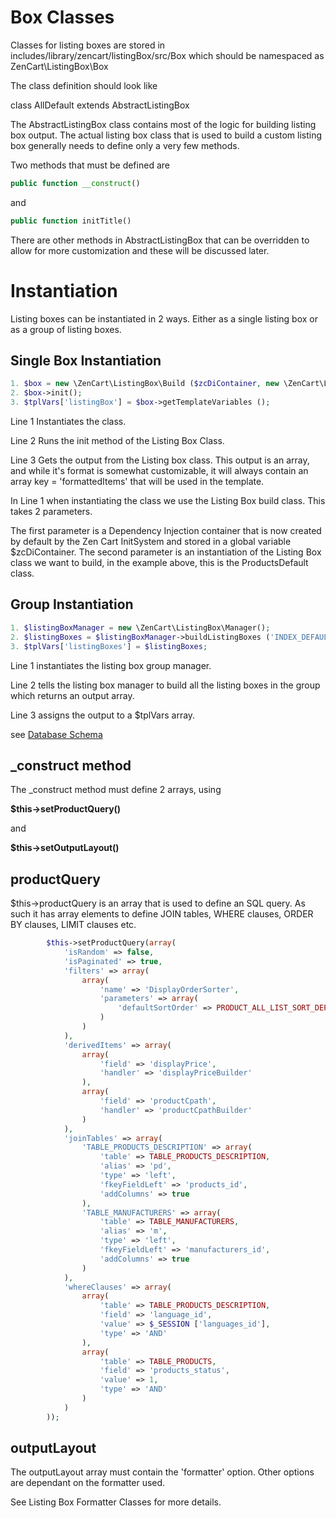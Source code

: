 # Box Classes

Classes for listing boxes are stored in includes/library/zencart/listingBox/src/Box which should be  namespaced as ZenCart\ListingBox\Box 

The class definition should look like

class AllDefault extends AbstractListingBox

The AbstractListingBox class contains most of the logic for building listing box output. The actual listing box class that is used to build a custom listing box generally needs to define only a very few methods.

Two methods that must be defined are

```php
public function __construct()
```
and

```php
public function initTitle()
```

There are other methods in AbstractListingBox that can be overridden to allow for more customization and these will be discussed later.

# Instantiation

Listing boxes can be instantiated in 2 ways. Either as a single listing box or as a group of listing boxes.

## Single Box Instantiation

```php
1. $box = new \ZenCart\ListingBox\Build ($zcDiContainer, new \ZenCart\ListingBox\Box\ProductsDefault());
2. $box->init();
3. $tplVars['listingBox'] = $box->getTemplateVariables ();
```

Line 1 Instantiates the class.

Line 2 Runs the init method of the Listing Box Class.

Line 3 Gets the output from the Listing box class. This output is an array, and while it's format is somewhat customizable, it will always contain an array key = 'formattedItems' that will be used in the template.

In Line 1 when instantiating the class we use the Listing Box build class. This takes 2 parameters.

The first parameter is a Dependency Injection container that is now created by default by the Zen Cart InitSystem and stored in a global variable $zcDiContainer.
The second parameter is an instantiation of the Listing Box class we want to build, in the example above, this is the ProductsDefault class.

## Group Instantiation


```php
1. $listingBoxManager = new \ZenCart\ListingBox\Manager();
2. $listingBoxes = $listingBoxManager->buildListingBoxes ('INDEX_DEFAULT', $zcDiContainer);
3. $tplVars['listingBoxes'] = $listingBoxes;
```
Line 1 instantiates the listing box group manager.

Line 2 tells the listing box manager to build all the listing boxes in the group which returns an output array.

Line 3 assigns the output to a $tplVars array.

see [Database Schema](schema.md)

## _construct method

The _construct method must define 2 arrays, using 


__$this->setProductQuery()__

and

__$this->setOutputLayout()__

## productQuery 

$this->productQuery is an array that is used to define an SQL query. As such it has array elements to define JOIN tables, WHERE clauses, ORDER BY clauses, LIMIT clauses etc.

```php
        $this->setProductQuery(array(
            'isRandom' => false,
            'isPaginated' => true,
            'filters' => array(
                array(
                    'name' => 'DisplayOrderSorter',
                    'parameters' => array(
                        'defaultSortOrder' => PRODUCT_ALL_LIST_SORT_DEFAULT
                    )
                )
            ),
            'derivedItems' => array(
                array(
                    'field' => 'displayPrice',
                    'handler' => 'displayPriceBuilder'
                ),
                array(
                    'field' => 'productCpath',
                    'handler' => 'productCpathBuilder'
                )
            ),
            'joinTables' => array(
                'TABLE_PRODUCTS_DESCRIPTION' => array(
                    'table' => TABLE_PRODUCTS_DESCRIPTION,
                    'alias' => 'pd',
                    'type' => 'left',
                    'fkeyFieldLeft' => 'products_id',
                    'addColumns' => true
                ),
                'TABLE_MANUFACTURERS' => array(
                    'table' => TABLE_MANUFACTURERS,
                    'alias' => 'm',
                    'type' => 'left',
                    'fkeyFieldLeft' => 'manufacturers_id',
                    'addColumns' => true
                )
            ),
            'whereClauses' => array(
                array(
                    'table' => TABLE_PRODUCTS_DESCRIPTION,
                    'field' => 'language_id',
                    'value' => $_SESSION ['languages_id'],
                    'type' => 'AND'
                ),
                array(
                    'table' => TABLE_PRODUCTS,
                    'field' => 'products_status',
                    'value' => 1,
                    'type' => 'AND'
                )
            )
        ));
```

## outputLayout

The outputLayout array must contain the 'formatter' option. Other options are dependant on the formatter used.

See Listing Box Formatter Classes for more details.

